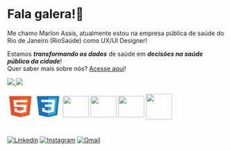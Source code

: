 # Fala galera!👋
Me chamo Marlon Assis, atualmente estou na empresa pública de saúde do Rio de Janeiro (RioSaúde) como UX/UI Designer!   

Estamos ***transformando os dados*** de saúde em ***decisões na saúde pública da cidade***!  
Quer saber mais sobre nós? [Acesse aqui](https://jeantorre.github.io/riosaude_nucleo_bi/)!

<div align="">
  <a href="https://github.com/marlonassisdv">
    <img height="160em" src="https://github-readme-stats.vercel.app/api?username=marlonassisdv&include_all_commits=true&show_icons=true&theme=dark&hide_border=false&show_owner=true"/>
    <img height="160em" src="https://github-readme-stats.vercel.app/api/top-langs/?username=marlonassisdv&theme=dark&hide_border=false&&layout=compact"/>
  </a>
</div>

<div style="display: inline_block"><br>
  <img align="center" height="50" width="60" src="https://raw.githubusercontent.com/devicons/devicon/master/icons/html5/html5-original.svg">
  <img align="center" height="50" width="60" src="https://raw.githubusercontent.com/devicons/devicon/master/icons/css3/css3-original.svg">
  <img align="center" height="50" width="60" src="https://cdn.jsdelivr.net/gh/devicons/devicon/icons/git/git-original.svg" />
  <img align="center" height="50" width="60" src="https://raw.githubusercontent.com/microsoft/PowerBI-Icons/2bf1c982fb24528eee1559a96a25eb534c175cfd/SVG/Power-BI.svg" />
  <img align="center" height="50" width="60" src="https://cdn.jsdelivr.net/gh/devicons/devicon@latest/icons/figma/figma-original.svg" />
  <img align="center" height="60" width="60" src="https://static.wikia.nocookie.net/logopedia/images/3/35/Looker_Studio_icon.svg/revision/latest?cb=20241011212938">
</div>

#

[![Linkedin](https://img.shields.io/badge/LinkedIn-0077B5?style=for-the-badge&logo=linkedin&logoColor=white)](https://www.linkedin.com/in/marlon-assis-910484192/)
[![Instagram](https://img.shields.io/badge/Instagram-E4405F?style=for-the-badge&logo=instagram&logoColor=white)](https://www.instagram.com/marlondv_assis/)
[![Gmail](https://img.shields.io/badge/Gmail-303030?style=for-the-badge&logo=gmail&logoColor=white)](mailto:marlonassis.riosaude@gmail.com)


